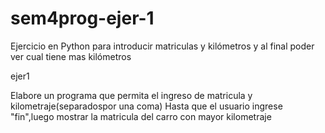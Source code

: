 # sem4prog-ejer-1
Ejercicio en Python para introducir matriculas y kilómetros  y al final poder ver cual tiene mas kilómetros

ejer1

Elabore un programa que permita
el ingreso de matricula y kilometraje(separadospor una coma)
Hasta que el usuario ingrese "fin",luego mostrar la matricula del
carro con mayor kilometraje
